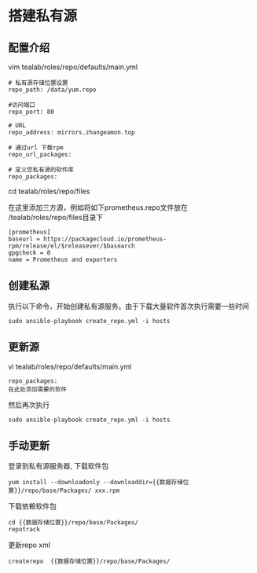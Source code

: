 # 搭建私有源

## 配置介绍

vim tealab/roles/repo/defaults/main.yml

```
# 私有源存储位置设置
repo_path: /data/yum.repo

#访问端口
repo_port: 80

# URL
repo_address: mirrors.zhangeamon.top

# 通过url 下载rpm
repo_url_packages:

# 定义您私有源的软件库
repo_packages:
```

cd  tealab/roles/repo/files

在这里添加三方源，例如将如下prometheus.repo文件放在 /tealab/roles/repo/files目录下

```
[prometheus]
baseurl = https://packagecloud.io/prometheus-rpm/release/el/$releasever/$basearch 
gpgcheck = 0
name = Prometheus and exporters 
```

## 创建私源

 执行以下命令，开始创建私有源服务。由于下载大量软件首次执行需要一些时间

```
sudo ansible-playbook create_repo.yml -i hosts 
```

## 更新源

vi  tealab/roles/repo/defaults/main.yml

```
repo_packages:
在此处添加需要的软件
```

然后再次执行

```
sudo ansible-playbook create_repo.yml -i hosts 
```

## 手动更新

登录到私有源服务器, 下载软件包

```
yum install --downloadonly --downloaddir={{数据存储位置}}/repo/base/Packages/ xxx.rpm
```

下载依赖软件包

```
cd {{数据存储位置}}/repo/base/Packages/
repotrack
```

更新repo xml

```
createrepo  {{数据存储位置}}/repo/base/Packages/
```



